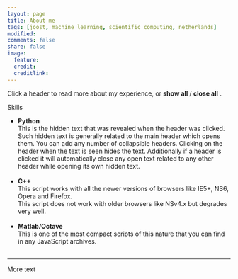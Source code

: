 ```yaml
---
layout: page
title: About me
tags: [joost, machine learning, scientific computing, netherlands]
modified: 
comments: false
share: false
image:
  feature: 
  credit: 
  creditlink: 
---
```


Click a header to read more about my experience, or 
<span style="cursor:hand; cursor:pointer" onClick="openAll()">
  <b> show all </b>
</span> 
/
<span style="cursor:hand; cursor:pointer" onClick="closeAll()">
  <b> close all</b>
</span>
. 

Skills<br/>
- <div onClick="openClose('a1')" style="cursor:hand; cursor:pointer"><b>Python</b></div>
  <div id="a1" class="texter">
    This is the hidden text that was revealed when the header was clicked. Such hidden text is generally related to the main        header which opens them. You can add any number of collapsible headers. Clicking on the header when the text is seen hides      the text. Additionally if a header is clicked it will automatically close any open text related to any other header while       opening its own hidden text.<br /><br /></div>

- <div onClick="openClose('a2')" style="cursor:hand; cursor:pointer"><b>C++</b></div>
  <div id="a2" class="texter">
    This script works with all the newer versions of browsers like IE5+, NS6, Opera and Firefox.<br />
    This script does not work with older browsers like NSv4.x but degrades very well.<br /><br /></div>
 
- <div onClick="openClose('a3')" style="cursor:hand; cursor:pointer"><b>Matlab/Octave</b></div>
  <div id="a3" class="texter">
    This is one of the most compact scripts of this nature that you can find in any JavaScript archives.<br /><br /></div>

---

More text
